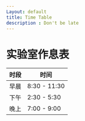```yaml
---
Layout: default
title: Time Table
description : Don't be late
---
```

# 实验室作息表

时段 | 时间
------------ | -------------
早晨| 8:30 - 11:30  
下午 | 2:30 - 5:30  
晚上 | 7:00 - 9:00  